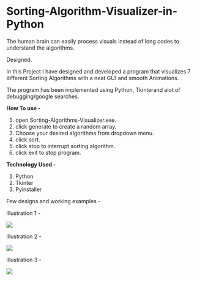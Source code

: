 # Sorting-Algorithm-Visualizer-in-Python
The human brain can easily process visuals instead of long codes to understand the algorithms.

Designed.

In this Project I have designed and developed a program that visualizes 7 different Sorting Algorithms with a neat GUI and smooth Animations.

The program has been implemented using Python, Tkinterand alot of debugging/google searches.

**How To use -**
1. open Sorting-Algorithms-Visualizer.exe.
2. click generate to create a random array.
3. Choose your desired algorithms from dropdown menu.
4. click sort.
5. click stop to interrupt sorting  algorithm.
6. click exit to stop program.

**Technology Used -**
1. Python
2. Tkinter
3. Pyinstaller

Few designs and working examples -

Illustration 1 -

![](https://github.com/milannzz/Sorting-Algorithm-Visualizer-in-Python/blob/master/Images/1.png)

Illustration 2 -

![](https://github.com/milannzz/Sorting-Algorithm-Visualizer-in-Python/blob/master/Images/2.png)

Illustration 3 -

![](https://github.com/milannzz/Sorting-Algorithm-Visualizer-in-Python/blob/master/Images/3.png)
